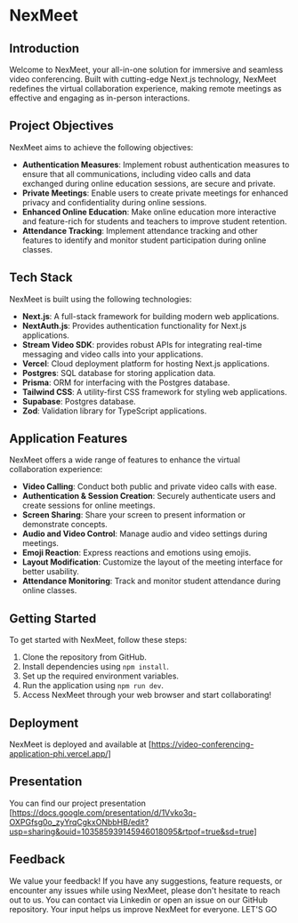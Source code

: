 # NexMeet

## Introduction

Welcome to NexMeet, your all-in-one solution for immersive and seamless video conferencing. Built with cutting-edge Next.js technology, NexMeet redefines the virtual collaboration experience, making remote meetings as effective and engaging as in-person interactions.

## Project Objectives

NexMeet aims to achieve the following objectives:

- **Authentication Measures**: Implement robust authentication measures to ensure that all communications, including video calls and data exchanged during online education sessions, are secure and private.
- **Private Meetings**: Enable users to create private meetings for enhanced privacy and confidentiality during online sessions.
- **Enhanced Online Education**: Make online education more interactive and feature-rich for students and teachers to improve student retention.
- **Attendance Tracking**: Implement attendance tracking and other features to identify and monitor student participation during online classes.

## Tech Stack

NexMeet is built using the following technologies:

- **Next.js**: A full-stack framework for building modern web applications.
- **NextAuth.js**: Provides authentication functionality for Next.js applications.
- **Stream Video SDK**: provides robust APIs for integrating real-time messaging and video calls into your applications.
- **Vercel**: Cloud deployment platform for hosting Next.js applications.
- **Postgres**: SQL database for storing application data.
- **Prisma**: ORM for interfacing with the Postgres database.
- **Tailwind CSS**: A utility-first CSS framework for styling web applications.
- **Supabase**: Postgres database.
- **Zod**: Validation library for TypeScript applications.

## Application Features

NexMeet offers a wide range of features to enhance the virtual collaboration experience:

- **Video Calling**: Conduct both public and private video calls with ease.
- **Authentication & Session Creation**: Securely authenticate users and create sessions for online meetings.
- **Screen Sharing**: Share your screen to present information or demonstrate concepts.
- **Audio and Video Control**: Manage audio and video settings during meetings.
- **Emoji Reaction**: Express reactions and emotions using emojis.
- **Layout Modification**: Customize the layout of the meeting interface for better usability.
- **Attendance Monitoring**: Track and monitor student attendance during online classes.

## Getting Started

To get started with NexMeet, follow these steps:

1. Clone the repository from GitHub.
2. Install dependencies using `npm install`.
3. Set up the required environment variables.
4. Run the application using `npm run dev`.
5. Access NexMeet through your web browser and start collaborating!

## Deployment

NexMeet is deployed and available at [https://video-conferencing-application-phi.vercel.app/]

## Presentation

You can find our project presentation [https://docs.google.com/presentation/d/1Vvko3q-OXPGfsg0o_zyYrqCgkxONbbHB/edit?usp=sharing&ouid=103585939145946018095&rtpof=true&sd=true]

## Feedback

We value your feedback! If you have any suggestions, feature requests, or encounter any issues while using NexMeet, please don't hesitate to reach out to us. You can contact via Linkedin or open an issue on our GitHub repository. Your input helps us improve NexMeet for everyone.
LET'S GO
